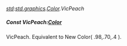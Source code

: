 _[std](../../modules/std/std-module.md):[std.graphics](../../modules/std/std-graphics.md).[Color](../../modules/std/std-graphics-color.md).VicPeach_
##### Const VicPeach:[Color](../../modules/std/std-graphics-color.md)
VicPeach. Equivalent to New Color( .98,.70,.4 ).
